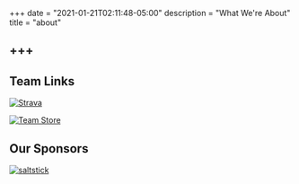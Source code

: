 +++
date = "2021-01-21T02:11:48-05:00"
description = "What We're About"
title = "about"

+++
---
## Team Links

[![Strava](https://f000.backblazeb2.com/file/mostlyharmless/strava_logo_orange.png)](https://www.strava.com/clubs/PRorERStrava)

[![Team Store](https://pr-or-er.com/wp-content/uploads/2020/06/cropped-Final-PR-or-ER-Logo-EST-2017.png)](https://pr-or-er.com/)


## Our Sponsors

[![saltstick](https://f000.backblazeb2.com/file/mostlyharmless/salt-stick.jpg)](https://saltstick.com/)
